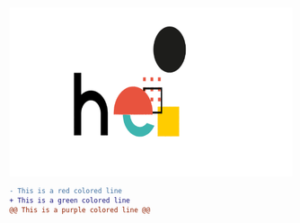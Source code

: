 ### 

<img src="https://github.com/agul1no/agul1no/blob/main/hello_all.gif" width="700" height="300" />

```diff
- This is a red colored line
+ This is a green colored line
@@ This is a purple colored line @@
```
    

<!--
**agul1no/agul1no** is a ✨ _special_ ✨ repository because its `README.md` (this file) appears on your GitHub profile.

Here are some ideas to get you started:

- 🔭 I’m currently working on ...
- 🌱 I’m currently learning ...
- 👯 I’m looking to collaborate on ...
- 🤔 I’m looking for help with ...
- 💬 Ask me about ...
- 📫 How to reach me: ...
- 😄 Pronouns: ...
- ⚡ Fun fact: ...
-->
